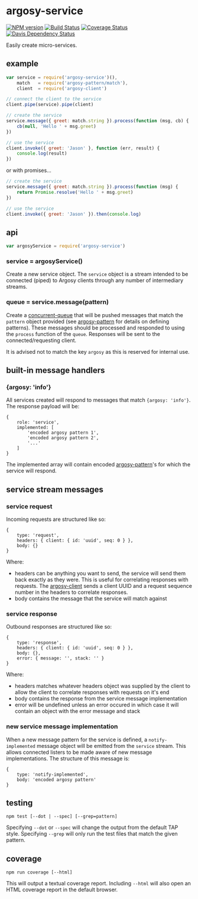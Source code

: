 # argosy-service

[![NPM version](https://badge.fury.io/js/argosy-service.png)](http://badge.fury.io/js/argosy-service)
[![Build Status](https://travis-ci.org/jasonpincin/argosy-service.svg?branch=master)](https://travis-ci.org/jasonpincin/argosy-service)
[![Coverage Status](https://coveralls.io/repos/jasonpincin/argosy-service/badge.png?branch=master)](https://coveralls.io/r/jasonpincin/argosy-service?branch=master)
[![Davis Dependency Status](https://david-dm.org/jasonpincin/argosy-service.png)](https://david-dm.org/jasonpincin/argosy-service)

Easily create micro-services.

## example

```javascript
var service = require('argosy-service')(),
    match   = require('argosy-pattern/match'),
    client  = require('argosy-client')

// connect the client to the service
client.pipe(service).pipe(client)

// create the service
service.message({ greet: match.string }).process(function (msg, cb) {
    cb(null, 'Hello ' + msg.greet)
})

// use the service
client.invoke({ greet: 'Jason' }, function (err, result) {
    console.log(result)
})
```

or with promises...

```javascript
// create the service
service.message({ greet: match.string }).process(function (msg) {
    return Promise.resolve('Hello ' + msg.greet)
})

// use the service
client.invoke({ greet: 'Jason' }).then(console.log)
```

## api

```javascript
var argosyService = require('argosy-service')
```

### service = argosyService()

Create a new service object. The `service` object is a stream intended to be connected (piped) to Argosy clients 
through any number of intermediary streams. 

### queue = service.message(pattern)

Create a [concurrent-queue](https://github.com/jasonpincin/concurrent-queue) that will be pushed messages that 
match the `pattern` object provided (see [argosy-pattern](https://github.com/jasonpincin/argosy-pattern) for details on 
defining patterns). These messages should be processed and responded to using the `process` function of the `queue`. 
Responses will be sent to the connected/requesting client.

It is advised not to match the key `argosy` as this is reserved for internal use. 


## built-in message handlers

### {argosy: 'info'}

All services created will respond to messages that match `{argosy: 'info'}`. The response payload will be:

```
{
    role: 'service',
    implemented: [
        'encoded argosy pattern 1',
        'encoded argosy pattern 2',
        '...'
    ]
}
```

The implemented array will contain encoded [argosy-pattern](https://github.com/jasonpincin/argosy-pattern)'s for which 
the service will respond.


## service stream messages

### service request

Incoming requests are structured like so:

```
{
    type: 'request',
    headers: { client: { id: 'uuid', seq: 0 } },
    body: {}
}
```

Where:
* headers can be anything you want to send, the service will send them back exactly as they were. This is useful for 
  correlating responses with requests. The [argosy-client](https://github.com/jasonpincin/argosy-client) sends a client 
  UUID and a request sequence number in the headers to correlate responses.
* body contains the message that the service will match against

### service response

Outbound responses are structured like so:

```
{
    type: 'response',
    headers: { client: { id: 'uuid', seq: 0 } },
    body: {},
    error: { message: '', stack: '' }
}
```

Where:
* headers matches whatever headers object was supplied by the client to allow the client to correlate responses with requests on it's end
* body contains the response from the service message implementation
* error will be undefined unless an error occured in which case it will contain an object with the error message and stack

### new service message implementation

When a new message pattern for the service is defined, a `notify-implemented` message object will be emitted from the `service` 
stream. This allows connected listers to be made aware of new message implementations. The structure of this message is:

```
{
    type: 'notify-implemented',
    body: 'encoded argosy pattern'
}
```

## testing

`npm test [--dot | --spec] [--grep=pattern]`

Specifying `--dot` or `--spec` will change the output from the default TAP style. 
Specifying `--grep` will only run the test files that match the given pattern.

## coverage

`npm run coverage [--html]`

This will output a textual coverage report. Including `--html` will also open 
an HTML coverage report in the default browser.
